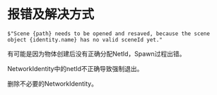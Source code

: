 # 报错及解决方式

`$"Scene {path} needs to be opened and resaved, because the scene object {identity.name} has no valid sceneId yet."`

有可能是因为物体创建后没有正确分配NetId，Spawn过程出错。

NetworkIdentity中的netId不正确导致强制退出。

删除不必要的NetworkIdentity。
